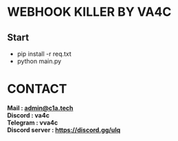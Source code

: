 # WEBHOOK KILLER BY VA4C

## Start 

- pip install -r req.txt
- python main.py

# CONTACT

**Mail : admin@c1a.tech**\
**Discord : va4c**\
**Telegram : vva4c**\
**Discord server : https://discord.gg/ulq**
